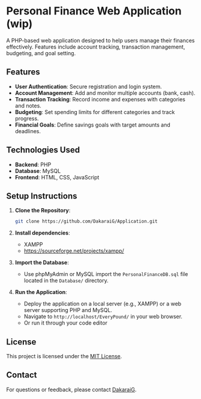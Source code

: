 # Personal Finance Web Application (wip)

A PHP-based web application designed to help users manage their finances effectively. Features include account tracking, transaction management, budgeting, and goal setting.

## Features

- **User Authentication**: Secure registration and login system.
- **Account Management**: Add and monitor multiple accounts (bank, cash).
- **Transaction Tracking**: Record income and expenses with categories and notes.
- **Budgeting**: Set spending limits for different categories and track progress.
- **Financial Goals**: Define savings goals with target amounts and deadlines.

## Technologies Used

- **Backend**: PHP
- **Database**: MySQL
- **Frontend**: HTML, CSS, JavaScript

## Setup Instructions

1. **Clone the Repository**:
   ```bash
   git clone https://github.com/DakaraiG/Application.git
   ```
   
2. **Install dependencies**:
   - XAMPP
   - https://sourceforge.net/projects/xampp/

2. **Import the Database**:
   - Use phpMyAdmin or MySQL import the `PersonalFinanceDB.sql` file located in the `Database/` directory.


4. **Run the Application**:
   - Deploy the application on a local server (e.g., XAMPP) or a web server supporting PHP and MySQL.
   - Navigate to `http://localhost/EveryPound/` in your web browser.
   - Or run it through your code editor

## License

This project is licensed under the [MIT License](LICENSE).


## Contact

For questions or feedback, please contact [DakaraiG](dakgrant2016@gmail.com).
